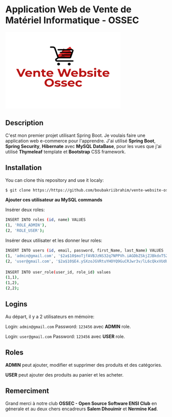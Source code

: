 # **Application Web de Vente de Matériel Informatique - OSSEC**

<img src="src/main/resources/static/images/logo.png" height=240px width=360>

## Description

C'est mon premier projet utilisant Spring Boot. Je voulais faire une application web e-commerce pour l'apprendre. J'ai utilisé  **Spring Boot**, **Spring Security**, **Hibernate** avec **MySQL DataBase**, pour les vues que j'ai utilisé **Thymeleaf** template et **Bootstrap** CSS framework.

## Installation

You can clone this repository and use it localy:
```sh
$ git clone https://https://github.com/boubakriibrahim/vente-website-ossec.git
```

**Ajouter ces utilisateur au MySQL commands**

Insérer deux roles:
```sh
INSERT INTO roles (id, name) VALUES
(1, 'ROLE_ADMIN'),
(2, 'ROLE_USER');
```
Insérer deux utilisater et les donner leur roles:
```sh
INSERT INTO users (id, email, password, first_Name, last_Name) VALUES
(1, 'admin@gmail.com', '$2a$10$moTjfAVBJzNS32q7NPPVh.iAGDbZSkjZJBkdxT5ZLKQ3R1Vh/y9Fi', 'Admin', 'user'),
(2, 'user@gmail.com', '$2a$10$E4.ySXzoJGVRtuYHOYQ9GuCRJwr3v/lL6cQkxVUdUMMk88H8uVkZu', 'User', 'user');

INSERT INTO user_role(user_id, role_id) values
(1,1),
(1,2),
(2,2);

```

## Logins

Au départ, il y a 2 utilisateurs en mémoire:

Login: ```admin@gmail.com``` Password: ```123456``` avec **ADMIN** role.

Login: ```user@gmail.com``` Password: ```123456``` avec **USER** role.

## Roles

**ADMIN** peut ajouter, modifier et supprimer des produits et des catégories.

**USER** peut ajouter des produits au panier et les acheter.

## Remerciment

Grand merci à notre club **OSSEC - Open Source Software ENSI Club** en génerale et au deux chers encadreurs **Salem Dhouimir** et **Nermine Kad**.
